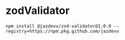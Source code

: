 # zodValidator

```
npm install @jazdevv/zod-validator@1.0.0 --registry=https://npm.pkg.github.com/jazdevv

```